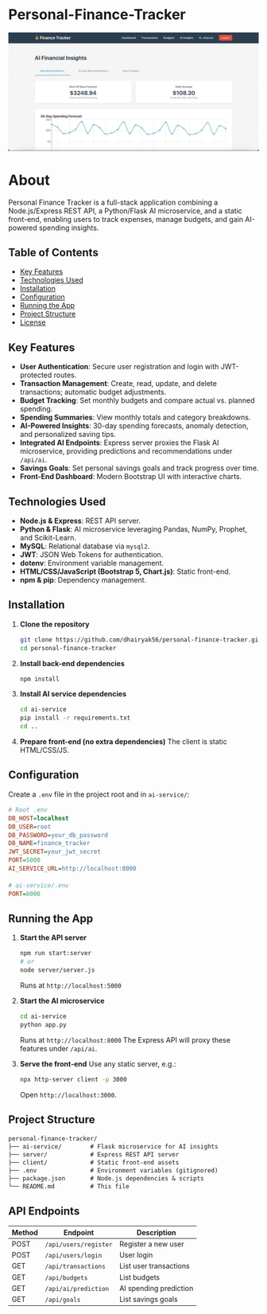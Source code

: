 # Personal-Finance-Tracker

![Finance Tracker Demo](finance.jpeg)

# About

Personal Finance Tracker is a full-stack application combining a Node.js/Express REST API, a Python/Flask AI microservice, and a static front-end, enabling users to track expenses, manage budgets, and gain AI-powered spending insights.

## Table of Contents

* [Key Features](#key-features)
* [Technologies Used](#technologies-used)
* [Installation](#installation)
* [Configuration](#configuration)
* [Running the App](#running-the-app)
* [Project Structure](#project-structure)
* [License](#license)

## Key Features

* **User Authentication**: Secure user registration and login with JWT-protected routes.
* **Transaction Management**: Create, read, update, and delete transactions; automatic budget adjustments.
* **Budget Tracking**: Set monthly budgets and compare actual vs. planned spending.
* **Spending Summaries**: View monthly totals and category breakdowns.
* **AI-Powered Insights**: 30-day spending forecasts, anomaly detection, and personalized saving tips.
* **Integrated AI Endpoints**: Express server proxies the Flask AI microservice, providing predictions and recommendations under `/api/ai`.
* **Savings Goals**: Set personal savings goals and track progress over time.
* **Front-End Dashboard**: Modern Bootstrap UI with interactive charts.

## Technologies Used

* **Node.js & Express**: REST API server.
* **Python & Flask**: AI microservice leveraging Pandas, NumPy, Prophet, and Scikit-Learn.
* **MySQL**: Relational database via `mysql2`.
* **JWT**: JSON Web Tokens for authentication.
* **dotenv**: Environment variable management.
* **HTML/CSS/JavaScript (Bootstrap 5, Chart.js)**: Static front-end.
* **npm & pip**: Dependency management.

## Installation

1. **Clone the repository**

   ```bash
   git clone https://github.com/dhairyak56/personal-finance-tracker.git
   cd personal-finance-tracker
   ```
2. **Install back-end dependencies**

   ```bash
   npm install
   ```
3. **Install AI service dependencies**

   ```bash
   cd ai-service
   pip install -r requirements.txt
   cd ..
   ```
4. **Prepare front-end (no extra dependencies)**
   The client is static HTML/CSS/JS.

## Configuration

Create a `.env` file in the project root and in `ai-service/`:

```ini
# Root .env
DB_HOST=localhost
DB_USER=root
DB_PASSWORD=your_db_password
DB_NAME=finance_tracker
JWT_SECRET=your_jwt_secret
PORT=5000
AI_SERVICE_URL=http://localhost:8000

# ai-service/.env
PORT=8000
```

## Running the App

1. **Start the API server**

   ```bash
   npm run start:server
   # or
   node server/server.js
   ```

   Runs at `http://localhost:5000`
2. **Start the AI microservice**

   ```bash
   cd ai-service
   python app.py
   ```

   Runs at `http://localhost:8000`
   The Express API will proxy these features under `/api/ai`.
3. **Serve the front-end**
   Use any static server, e.g.:

   ```bash
   npx http-server client -p 3000
   ```

   Open `http://localhost:3000`.

## Project Structure

```
personal-finance-tracker/
├── ai-service/        # Flask microservice for AI insights
├── server/            # Express REST API server
├── client/            # Static front-end assets
├── .env               # Environment variables (gitignored)
├── package.json       # Node.js dependencies & scripts
└── README.md          # This file
```

## API Endpoints

| Method | Endpoint | Description |
| ------ | -------- | ----------- |
| POST   | `/api/users/register` | Register a new user |
| POST   | `/api/users/login` | User login |
| GET    | `/api/transactions` | List user transactions |
| GET    | `/api/budgets` | List budgets |
| GET    | `/api/ai/prediction` | AI spending prediction |
| GET    | `/api/goals` | List savings goals |


